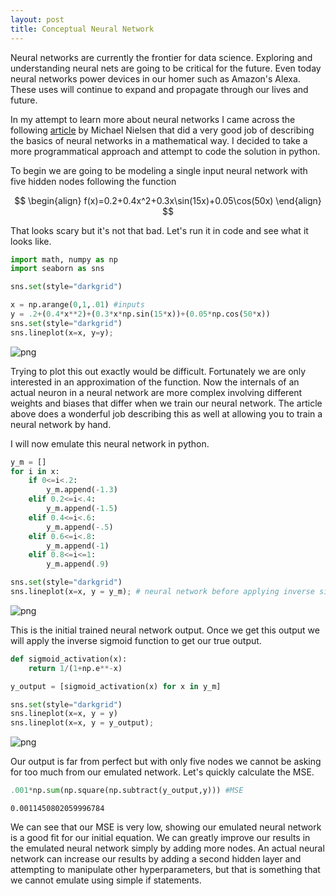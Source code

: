 ```yaml
---
layout: post
title: Conceptual Neural Network
---
```

Neural networks are currently the frontier for data science. Exploring and understanding neural nets are going to be critical for the future. Even today neural networks power devices in our homer such as Amazon's Alexa. These uses will continue to expand and propagate through our lives and future.

In my attempt to learn more about neural networks I came across the following [article](http://neuralnetworksanddeeplearning.com/chap4.html) by Michael Nielsen that did a very good job of describing the basics of neural networks in a mathematical way. I decided to take a more programmatical approach and attempt to code the solution in python.

To begin we are going to be modeling a single input neural network with five hidden nodes following the function

$$
\begin{align}
f(x)=0.2+0.4x^2+0.3x\sin(15x)+0.05\cos(50x)
\end{align}
$$

That looks scary but it's not that bad. Let's run it in code and see what it looks like.


```python
import math, numpy as np
import seaborn as sns

sns.set(style="darkgrid")
```


```python
x = np.arange(0,1,.01) #inputs
y = .2+(0.4*x**2)+(0.3*x*np.sin(15*x))+(0.05*np.cos(50*x))
sns.set(style="darkgrid")
sns.lineplot(x=x, y=y);
```


![png](/blog/docs/assets/images/p_nnc/output_2_0.png)


Trying to plot this out exactly would be difficult. Fortunately we are only interested in an approximation of the function. Now the internals of an actual neuron in a neural network are more complex involving different weights and biases that differ when we train our neural network. The article above does a wonderful job describing this as well at allowing you to train a neural network by hand.

I will now emulate this neural network in python.


```python
y_m = []
for i in x:
    if 0<=i<.2:
        y_m.append(-1.3)
    elif 0.2<=i<.4:
        y_m.append(-1.5)
    elif 0.4<=i<.6:
        y_m.append(-.5)
    elif 0.6<=i<.8:
        y_m.append(-1)
    elif 0.8<=i<=1:
        y_m.append(.9)
```


```python
sns.set(style="darkgrid")
sns.lineplot(x=x, y = y_m); # neural network before applying inverse sigmoid.
```


![png](/blog/docs/assets/images/p_nnc/output_5_0.png)


This is the initial trained neural network output. Once we get this output we will apply the inverse sigmoid function to get our true output.


```python
def sigmoid_activation(x):
    return 1/(1+np.e**-x)

y_output = [sigmoid_activation(x) for x in y_m]

sns.set(style="darkgrid")
sns.lineplot(x=x, y = y)
sns.lineplot(x=x, y = y_output);
```


![png](/blog/docs/assets/images/p_nnc/output_7_0.png)


Our output is far from perfect but with only five nodes we cannot be asking for too much from our emulated network. Let's quickly calculate the MSE.


```python
.001*np.sum(np.square(np.subtract(y_output,y))) #MSE
```




    0.0011450802059996784



We can see that our MSE is very low, showing our emulated neural network is a good fit for our initial equation. We can greatly improve our results in the emulated neural network simply by adding more nodes. An actual neural network can increase our results by adding a second hidden layer and attempting to manipulate other hyperparameters, but that is something that we cannot emulate using simple if statements.
